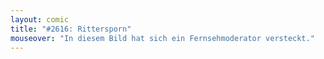 ```yaml
---
layout: comic
title: "#2616: Rittersporn"
mouseover: "In diesem Bild hat sich ein Fernsehmoderator versteckt."
---
```


